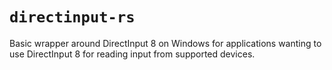 # `directinput-rs`

Basic wrapper around DirectInput 8 on Windows for applications wanting to use DirectInput 8 for
reading input from supported devices.
